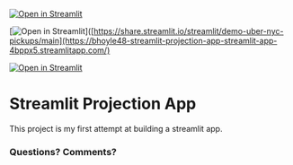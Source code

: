 [![Open in Streamlit](https://static.streamlit.io/badges/streamlit_badge_black_white.svg)](https://share.streamlit.io/streamlit/demo-uber-nyc-pickups/main)

[![Open in Streamlit](https://static.streamlit.io/badges/streamlit_badge_black_white.svg)]([https://share.streamlit.io/streamlit/demo-uber-nyc-pickups/main](https://bhoyle48-streamlit-projection-app-streamlit-app-4bppx5.streamlitapp.com/)


[comment]: <> (This is a comment, it will not be included)

[![Open in Streamlit](https://static.streamlit.io/badges/streamlit_badge_black_white.svg)](https://bhoyle48-streamlit-projection-app-streamlit-app-4bppx5.streamlitapp.com/)

# Streamlit Projection App

This project is my first attempt at building a streamlit app.

### Questions? Comments?
